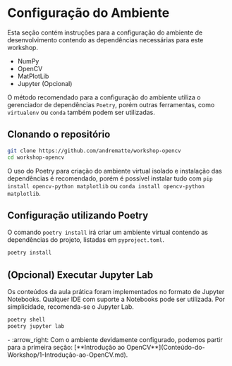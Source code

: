 # Configuração do Ambiente

Esta seção contém instruções para a configuração do ambiente de desenvolvimento contendo as dependências necessárias para este workshop.

- NumPy
- OpenCV
- MatPlotLib
- Jupyter (Opcional)

O método recomendado para a configuração do ambiente utiliza o gerenciador de dependências `Poetry`, porém outras ferramentas, como `virtualenv` ou `conda` também podem ser utilizadas.

## Clonando o repositório

```sh
git clone https://github.com/andrematte/workshop-opencv
cd workshop-opencv
```

O uso do Poetry para criação do ambiente virtual isolado e instalação das dependências é recomendado, porém é possível instalar tudo com `pip install opencv-python matplotlib` ou `conda install opencv-python matplotlib`.

## Configuração utilizando Poetry

O comando `poetry install` irá criar um ambiente virtual contendo as dependências do projeto, listadas em `pyproject.toml`.

```sh
poetry install
```

## (Opcional) Executar Jupyter Lab

Os conteúdos da aula prática foram implementados no formato de Jupyter Notebooks. Qualquer IDE com suporte a Notebooks pode ser utilizada. Por simplicidade, recomenda-se o Jupyter Lab.

```sh
poetry shell
poetry jupyter lab
```

<div class="grid cards" markdown>
- :arrow_right:  Com o ambiente devidamente configurado, podemos partir para a primeira seção: [**Introdução ao OpenCV**](Conteúdo-do-Workshop/1-Introdução-ao-OpenCV.md).
</div>